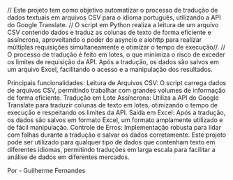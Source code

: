 //  Este projeto tem como objetivo automatizar o processo de tradução de dados textuais em arquivos CSV para o idioma português, utilizando a API do Google Translate.
//  O script em Python realiza a leitura de um arquivo CSV contendo dados e traduz as colunas de texto de forma eficiente e assíncrona, aproveitando o poder do asyncio e aiohttp para realizar múltiplas requisições simultaneamente e otimizar o tempo de execução//.
//  O processo de tradução é feito em lotes, o que minimiza o risco de exceder os limites de requisição da API. Após a tradução, os dados são salvos em um arquivo Excel, facilitando o acesso e a manipulação dos resultados.

Principais funcionalidades:
Leitura de Arquivos CSV: O script carrega dados de arquivos CSV, permitindo trabalhar com grandes volumes de informação de forma eficiente.
Tradução em Lote Assíncrona: Utiliza a API do Google Translate para traduzir colunas de texto em lotes, otimizando o tempo de execução e respeitando os limites da API.
Saída em Excel: Após a tradução, os dados são salvos em formato Excel, um formato amplamente utilizado e de fácil manipulação.
Controle de Erros: Implementação robusta para lidar com falhas durante a tradução e salvar os dados corretamente.
Este projeto pode ser utilizado para qualquer tipo de dados que contenham texto em diferentes idiomas, permitindo traduções em larga escala para facilitar a análise de dados em diferentes mercados.

Por - Guilherme Fernandes
